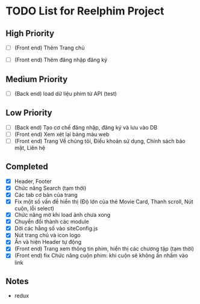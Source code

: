 # TODO List for Reelphim Project

## High Priority
- [ ] (Front end) Thêm Trang chủ
- [ ] (Front end) Thêm đăng nhập đăng ký


## Medium Priority
- [ ] (Back end) load dữ liệu phim từ API (test)

## Low Priority
- [ ] (Back end) Tạo cơ chế đăng nhập, đăng ký và lưu vào DB
- [ ] (Front end) Xem xét lại bảng màu web
- [ ] (Front end) Trang Về chúng tôi, Điều khoản sử dụng, Chính sách bảo mật, Liên hệ

## Completed
- [x] Header, Footer
- [x] Chức năng Search (tạm thời)
- [x] Các tab cơ bản của trang
- [x] Fix một số vấn đề hiển thị (Độ lớn của thẻ Movie Card, Thanh scroll, Nút cuộn, lỗi select)
- [x] Chức năng mờ khi load ảnh chưa xong
- [x] Chuyển đổi thành các module
- [x] Dời các hằng số vào siteConfig.js
- [x] Nút trang chủ và icon logo
- [x] Ẩn và hiện Header tự động
- [x] (Front end) Trang xem thông tin phim, hiển thị các chương tập (tạm thời)
- [x] (Front end) fix Chức năng cuộn phim: khi cuộn sẽ không ấn nhầm vào link
## Notes
- redux